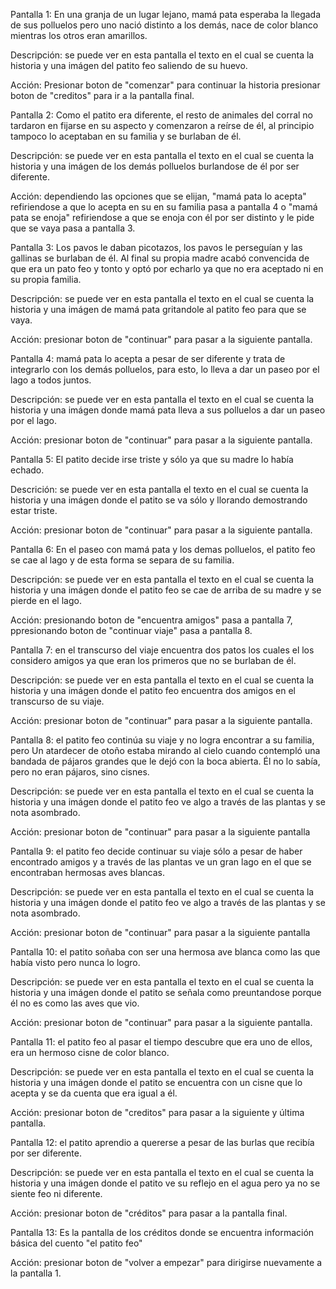 Pantalla 1: En una granja de un lugar lejano, mamá pata esperaba la llegada de sus polluelos pero uno nació distinto a los demás, nace de color blanco mientras los otros eran amarillos.

Descripción: se puede ver en esta pantalla el texto en el cual se cuenta la historia y una imágen del patito feo saliendo de su huevo.

Acción: Presionar boton de "comenzar" para continuar la historia presionar boton de "creditos" para ir a la pantalla final.


Pantalla 2: Como el patito era diferente, el resto de animales del corral no tardaron en fijarse en su aspecto y comenzaron a reírse de él, al principio tampoco lo aceptaban en su familia y se burlaban de él.

Descripción: se puede ver en esta pantalla el texto en el cual se cuenta la historia y una imágen de los demás polluelos burlandose de él por ser diferente.

Acción: dependiendo las opciones que se elijan, "mamá pata lo acepta" refiriendose a que lo acepta en su en su familia pasa a pantalla 4 o "mamá pata se enoja" refiriendose a que se enoja con él por ser distinto y le pide que se vaya pasa a pantalla 3.

Pantalla 3: Los pavos le daban picotazos, los pavos le perseguían y las gallinas se burlaban de él. Al final su propia madre acabó convencida de que era un pato feo y tonto y optó por echarlo ya que no era aceptado ni en su propia familia.

Descripción: se puede ver en esta pantalla el texto en el cual se cuenta la historia y una imágen de mamá pata gritandole al patito feo para que se vaya.

Acción: presionar boton de "continuar" para pasar a la siguiente pantalla.


Pantalla 4: mamá pata lo acepta a pesar de ser diferente y trata de integrarlo con los demás polluelos, para esto, lo 
lleva a dar un paseo por el lago a todos juntos.

Descripción: se puede ver en esta pantalla el texto en el cual se cuenta la historia y una imágen donde mamá pata lleva a sus polluelos a dar un paseo por el lago.

Acción: presionar boton de "continuar" para pasar a la siguiente pantalla.


Pantalla 5: El patito decide irse triste y sólo ya que su madre lo había echado.

Descrición: se puede ver en esta pantalla el texto en el cual se cuenta la historia y una imágen donde el patito se va sólo y llorando demostrando estar triste.

Acción: presionar boton de "continuar" para pasar a la siguiente pantalla.


Pantalla 6: En el paseo con mamá pata y los demas polluelos, el patito feo se cae al lago y de esta forma se separa de su familia.

Descripción: se puede ver en esta pantalla el texto en el cual se cuenta la historia y una imágen donde el patito feo se cae de arriba de su madre y se pierde en el lago.

Acción: presionando boton de "encuentra amigos" pasa a pantalla 7, ppresionando boton de "continuar viaje" pasa a pantalla 8.


Pantalla 7: en el transcurso del viaje encuentra dos patos los cuales el los considero amigos ya que eran los primeros que
no se burlaban de él. 

Descripción: se puede ver en esta pantalla el texto en el cual se cuenta la historia y una imágen donde el patito feo encuentra dos amigos en el transcurso de su viaje.

Acción: presionar boton de "continuar" para pasar a la siguiente pantalla.


Pantalla 8: el patito feo continúa su viaje y no logra encontrar a su familia, pero Un atardecer de otoño estaba mirando al cielo cuando contempló una bandada de pájaros grandes que le dejó con la boca abierta. Él no lo sabía, pero no eran pájaros, sino cisnes.

Descripción: se puede ver en esta pantalla el texto en el cual se cuenta la historia y una imágen donde el patito feo ve algo a través de las plantas y se nota asombrado.

Acción: presionar boton de "continuar" para pasar a la siguiente pantalla


Pantalla 9: el patito feo decide continuar su viaje sólo a pesar de haber encontrado amigos y a través de las plantas ve un
gran lago en el que se encontraban hermosas aves blancas.

Descripción: se puede ver en esta pantalla el texto en el cual se cuenta la historia y una imágen  donde el patito feo ve algo a través de las plantas y se nota asombrado.

Acción: presionar boton de "continuar" para pasar a la siguiente pantalla


Pantalla 10: el patito soñaba con ser una hermosa ave blanca como las que había visto pero nunca lo logro.

Descripción:  se puede ver en esta pantalla el texto en el cual se cuenta la historia y una imágen donde el patito se señala como preuntandose porque él no es como las aves que vio.

Acción: presionar boton de "continuar" para pasar a la siguiente pantalla.


Pantalla 11: el patito feo al pasar el tiempo descubre que era uno de ellos, era un hermoso cisne de color blanco.

Descripción: se puede ver en esta pantalla el texto en el cual se cuenta la historia y una imágen donde el patito se encuentra con un cisne que lo acepta y se da cuenta que era igual a él. 

Acción: presionar boton de "creditos" para pasar a la siguiente y última pantalla.


Pantalla 12: el patito aprendio a quererse a pesar de las burlas que recibía por ser diferente.

Descripción: se puede ver en esta pantalla el texto en el cual se cuenta la historia y una imágen donde el patito ve su reflejo en el agua pero ya no se siente feo ni diferente.

Acción: presionar boton de "créditos" para pasar a la pantalla final.


Pantalla 13: Es la pantalla de los créditos donde se encuentra información básica del cuento "el patito feo"

Acción: presionar boton de "volver a empezar" para dirigirse nuevamente a la pantalla 1.
